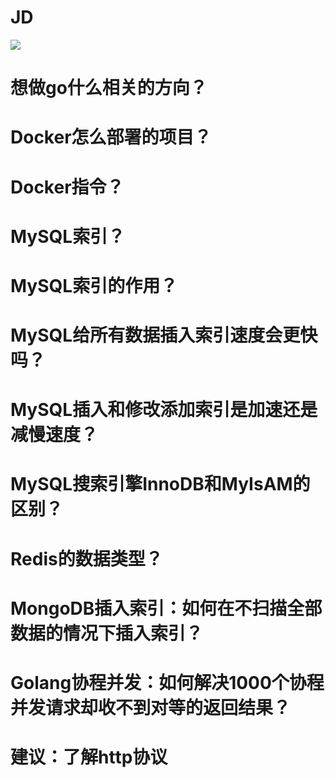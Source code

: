 # JD
![](https://i.bmp.ovh/imgs/2020/10/9c6bfe68fdc7fe15.png)
# 想做go什么相关的方向？

# Docker怎么部署的项目？

# Docker指令？

# MySQL索引？

# MySQL索引的作用？

# MySQL给所有数据插入索引速度会更快吗？

# MySQL插入和修改添加索引是加速还是减慢速度？

# MySQL搜索引擎InnoDB和MyIsAM的区别？

# Redis的数据类型？

# MongoDB插入索引：如何在不扫描全部数据的情况下插入索引？

# Golang协程并发：如何解决1000个协程并发请求却收不到对等的返回结果？

# 建议：了解http协议